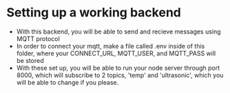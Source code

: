 # Setting up a working backend

- With this backend, you will be able to send and recieve messages using MQTT protocol
- In order to connect your mqtt, make a file called .env inside of this folder, where your CONNECT_URL, MQTT_USER, and MQTT_PASS will be stored
- With these set up, you will be able to run your node server through port 8000, which will subscribe to 2 topics, 'temp' and 'ultrasonic', which you will be able to change if you please.